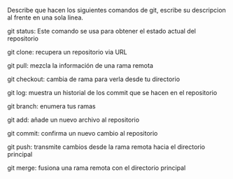 Describe que hacen los siguientes comandos de git, escribe su descripcion al frente en una sola linea.

git status: Este comando se usa para obtener el estado actual del repositorio

git clone: recupera un repositorio via URL

git pull: mezcla la información de una rama remota

git checkout: cambia de rama para verla desde tu directorio

git log: muestra un historial de los commit que se hacen en el repositorio

git branch: enumera tus ramas

git add: añade un nuevo archivo al repositorio

git commit: confirma un nuevo cambio al repositorio

git push: transmite cambios desde la rama remota hacia el directorio principal

git merge: fusiona una rama remota con el directorio principal
